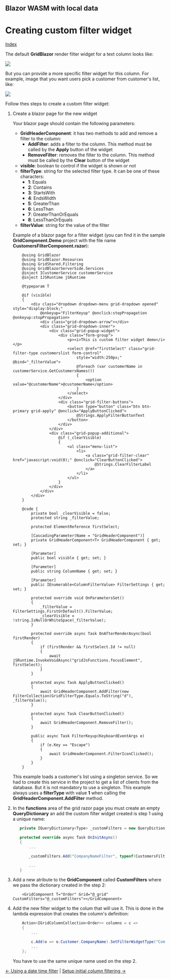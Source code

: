 ## Blazor WASM with local data

# Creating custom filter widget

[Index](Documentation.md)

The default **GridBlazor** render filter widget for a text column looks like:

![](../images/Creating_custom_filter_widget_widget_1.png)

But you can provide a more specific filter widget for this column. For example, image that you want users pick a customer from customer's list, like:

![](../images/Creating_custom_filter_widget_widget_2.png)


Follow thes steps to create a custom filter widget:

1. Create a blazor page for the new widget 

    Your blazor page should contain the following parameters:

    * **GridHeaderComponent**: it has two methods to add and remove a filter to the column:
        * **AddFilter**: adds a filter to the column. This method must be called by the **Apply** button of the widget
        * **RemoveFilter**: removes the filter to the column. This method must be called by the **Clear** button of the widget
    * **visible**: boolean to control if the widget is shown or not
    * **filterType**: string for the selected filter type. It can be one of these characters:
        * **1**: Equals
        * **2**: Contains
        * **3**: StartsWith
        * **4**: EndsWidth
        * **5**: GreaterThan
        * **6**: LessThan
        * **7**: GreaterThanOrEquals
        * **8**: LessThanOrEquals
    * **filterValue**: string for the value of the filter

    Example of a blazor page for a filter widget (you can find it in the sample **GridComponent.Demo** project with the file name **CustomersFilterComponent.razor**):

    ```razor
        @using GridBlazor
        @using GridBlazor.Resources
        @using GridShared.Filtering
        @using GridBlazorServerSide.Services
        @inject ICustomerService customerService
        @inject IJSRuntime jSRuntime

        @typeparam T

        @if (visible)
        {
            <div class="dropdown dropdown-menu grid-dropdown opened" style="display:block;" 
                @onkeyup="FilterKeyup" @onclick:stopPropagation @onkeyup:stopPropagation>
                <div class="grid-dropdown-arrow"></div>
                <div class="grid-dropdown-inner">
                    <div class="grid-popup-widget">
                        <div class="form-group">
                            <p><i>This is custom filter widget demo</i></p>
                            <select @ref="firstSelect" class="grid-filter-type customerslist form-control" 
                                style="width:250px;" @bind="_filterValue">
                                @foreach (var customerName in customerService.GetCustomersNames())
                                {
                                    <option value="@customerName">@customerName</option>
                                }
                            </select>
                        </div>
                        <div class="grid-filter-buttons">
                            <button type="button" class="btn btn-primary grid-apply" @onclick="ApplyButtonClicked">
                                @Strings.ApplyFilterButtonText
                            </button>
                        </div>
                    </div>
                    <div class="grid-popup-additional">
                        @if (_clearVisible)
                        {
                            <ul class="menu-list">
                                <li>
                                    <a class="grid-filter-clear" href="javascript:void(0);" @onclick="ClearButtonClicked">
                                        @Strings.ClearFilterLabel
                                    </a>
                                </li>
                            </ul>
                        }
                    </div>
                </div>
            </div>
        }

        @code {
            private bool _clearVisible = false;
            protected string _filterValue;

            protected ElementReference firstSelect;

            [CascadingParameter(Name = "GridHeaderComponent")]
            private GridHeaderComponent<T> GridHeaderComponent { get; set; }

            [Parameter]
            public bool visible { get; set; }

            [Parameter]
            public string ColumnName { get; set; }

            [Parameter]
            public IEnumerable<ColumnFilterValue> FilterSettings { get; set; }

            protected override void OnParametersSet()
            {
                _filterValue = FilterSettings.FirstOrDefault().FilterValue;
                _clearVisible = !string.IsNullOrWhiteSpace(_filterValue);
            }

            protected override async Task OnAfterRenderAsync(bool firstRender)
            {
                if (firstRender && firstSelect.Id != null)
                {
                    await jSRuntime.InvokeVoidAsync("gridJsFunctions.focusElement", firstSelect);
                }
            }

            protected async Task ApplyButtonClicked()
            {
                await GridHeaderComponent.AddFilter(new FilterCollection(GridFilterType.Equals.ToString("d"), _filterValue));
            }

            protected async Task ClearButtonClicked()
            {
                await GridHeaderComponent.RemoveFilter();
            }

            public async Task FilterKeyup(KeyboardEventArgs e)
            {
                if (e.Key == "Escape")
                {
                    await GridHeaderComponent.FilterIconClicked();
                }
            }
        }
    ```

    This example loads a customer's list using a singleton service. So we had to create this service in the project to get a list of clients from the database. But it is not mandatory to use a singleton. This example always uses a **filterType** with value **1** when calling the **GridHeaderComponent.AddFilter** method.

2. In the **functions** area of the grid razor page you must create an empty **QueryDictionary** an add the custom filter widget created is step 1 using a unique name:

   ```c#
      private IQueryDictionary<Type> _customFilters = new QueryDictionary<Type>();

      protected override async Task OnInitAsync()
      {
          ...

          _customFilters.Add("CompanyNameFilter", typeof(CustomersFilterComponent<Order>));

          ...
      }

   ```

3. Add a new atribute to the **GridComponent** called **CustomFilters** where we pass the dictionary created in the step 2:

    ```razor
        <GridComponent T="Order" Grid="@_grid" CustomFilters="@_customFilters"></GridComponent>
    ```

4. Add the new filter widget to the colum that will use it. This is done in the lambda expression that creates the column's definition:

    ```c#
        Action<IGridColumnCollection<Order>> columns = c =>
        {
            ...

            c.Add(o => o.Customer.CompanyName).SetFilterWidgetType("CompanyNameFilter");
            ...
        };
    ```
    You have to use the same unique name used on the step 2.

[<- Using a date time filter](Using_datetime_filter.md) | [Setup initial column filtering ->](Setup_initial_column_filtering.md)